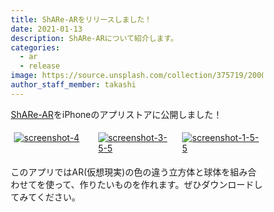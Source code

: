```yaml
---
title: ShARe-ARをリリースしました！
date: 2021-01-13
description: ShARe-ARについて紹介します。
categories:
  - ar
  - release
image: https://source.unsplash.com/collection/375719/2000x1322?a=.png
author_staff_member: takashi
---
```


[ShARe-AR](https://apps.apple.com/us/app/share-ar/id1541093585#?platform=iphone)をiPhoneのアプリストアに公開しました！

<style>
* {
  box-sizing: border-box;
}

.column {
  float: left;
  width: 33.33%;
  padding: 5px;
}

/* Clearfix (clear floats) */
.row::after {
  content: "";
  clear: both;
  display: table;
}
</style>

<div class="row">
  <div class="column">
    <a href="https://ibb.co/M8n7Vy9"><img src="https://i.ibb.co/xmh6jK3/screenshot-4.png" alt="screenshot-4" border="0"></a>
  </div>
  <div class="column">
    <a href="https://ibb.co/zHrHW2G"><img src="https://i.ibb.co/0VcVp9h/screenshot-3-5-5.png" alt="screenshot-3-5-5" border="0"></a>
  </div>
  <div class="column">
    <a href="https://ibb.co/sJgQBWC"><img src="https://i.ibb.co/QjJn5Dk/screenshot-1-5-5.png" alt="screenshot-1-5-5" border="0"></a>
  </div>
</div>

このアプリではAR(仮想現実)の色の違う立方体と球体を組み合わせてを使って、作りたいものを作れます。ぜひダウンロードしてみてください。

